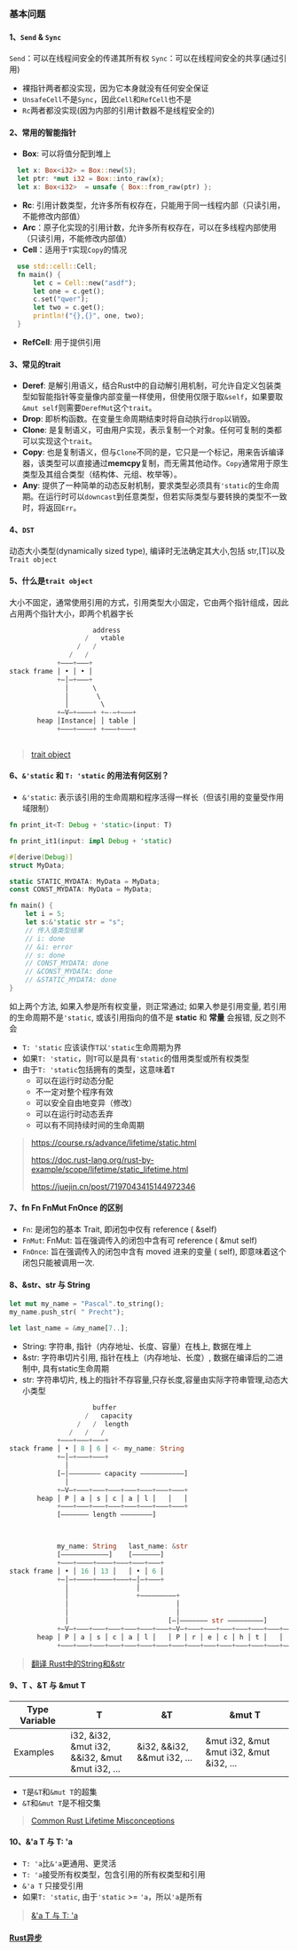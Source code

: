 ### 基本问题

#### 1、`Send` & `Sync`
`Send`：可以在线程间安全的传递其所有权
`Sync`：可以在线程间安全的共享(通过引用)
* 裸指针两者都没实现，因为它本身就没有任何安全保证
* `UnsafeCell`不是`Sync`，因此`Cell`和`RefCell`也不是
* `Rc`两者都没实现(因为内部的引用计数器不是线程安全的)

#### 2、常用的智能指针
* **Box<T>**: 可以将值分配到堆上
```rust
  let x: Box<i32> = Box::new(5);
  let ptr: *mut i32 = Box::into_raw(x);
  let x: Box<i32>  = unsafe { Box::from_raw(ptr) };
```
* **Rc<T>**: 引用计数类型，允许多所有权存在，只能用于同一线程内部（只读引用，不能修改内部值）
* **Arc<T>**：原子化实现的引用计数，允许多所有权存在，可以在多线程内部使用（只读引用，不能修改内部值）
* **Cell<T>**：适用于`T`实现`Copy`的情况
```rust
  use std::cell::Cell;
  fn main() {
      let c = Cell::new("asdf");
      let one = c.get();
      c.set("qwer");
      let two = c.get();
      println!("{},{}", one, two);
  }
```
* **RefCell<T>**: 用于提供引用


#### 3、常见的trait
* **Deref**: 是解引用语义，结合Rust中的自动解引用机制，可允许自定义包装类型如智能指针等变量像内部变量一样使用，但使用仅限于取`&self`，如果要取`&mut self`则需要`DerefMut`这个`trait`。
* **Drop**: 即析构函数。在变量生命周期结束时将自动执行`drop`以销毁。
* **Clone**: 是复制语义，可由用户实现，表示复制一个对象。任何可复制的类都可以实现这个`trait`。
* **Copy**: 也是复制语义，但与`Clone`不同的是，它只是一个标记，用来告诉编译器，该类型可以直接通过**memcpy**复制，而无需其他动作。`Copy`通常用于原生类型及其组合类型（结构体、元组、枚举等）。
* **Any**: 提供了一种简单的动态反射机制，要求类型必须具有`'static`的生命周期。在运行时可以`downcast`到任意类型，但若实际类型与要转换的类型不一致时，将返回`Err`。


#### 4、`DST`
动态大小类型(dynamically sized type), 编译时无法确定其大小,包括 str,[T]以及`Trait object`

#### 5、什么是`trait object`
大小不固定，通常使用引用的方式，引用类型大小固定，它由两个指针组成，因此占用两个指针大小，即两个机器字长

```rust
                     address
                   /   vtable
                 /   /
               /   /
            +–––+–––+
stack frame │ • │ • │
            +–│–+–––+
              │      \
              │       \
              │        \
            +–V–+––––+ +–-–+–––+
       heap │Instance│ │ table │
            +–––+––––+ +–––+–––+
             
```
> [trait object](https://rust-book.junmajinlong.com/ch11/04_trait_object.html)

#### 6、`&'static` 和 `T: 'static` 的用法有何区别？
* `&'static`: 表示该引用的生命周期和程序活得一样长（但该引用的变量受作用域限制）
```rust
fn print_it<T: Debug + 'static>(input: T)

fn print_it1(input: impl Debug + 'static)

#[derive(Debug)]
struct MyData;

static STATIC_MYDATA: MyData = MyData;
const CONST_MYDATA: MyData = MyData;

fn main() {
    let i = 5;
    let s:&'static str = "s";
    // 传入值类型结果
    // i: done
    // &i: error
    // s: done
    // CONST_MYDATA: done
    // &CONST_MYDATA: done
    // &STATIC_MYDATA: done
}
```
如上两个方法, 如果入参是所有权变量，则正常通过; 
如果入参是引用变量, 若引用的生命周期不是`'static`, 或该引用指向的值不是 **static** 和 **常量** 会报错, 反之则不会

* `T: 'static` 应该读作`T`以`'static`生命周期为界
* 如果`T: 'static`，则`T`可以是具有`'static`的借用类型或所有权类型
* 由于`T: 'static`包括拥有的类型，这意味着`T`
  * 可以在运行时动态分配
  * 不一定对整个程序有效
  * 可以安全自由地变异（修改）
  * 可以在运行时动态丢弃
  * 可以有不同持续时间的生命周期

> https://course.rs/advance/lifetime/static.html
> 
> https://doc.rust-lang.org/rust-by-example/scope/lifetime/static_lifetime.html
> 
> https://juejin.cn/post/7197043415144972346

#### 7、fn Fn FnMut FnOnce 的区别
* `Fn`: 是闭包的基本 Trait, 即闭包中仅有 reference ( &self)
* `FnMut`: FnMut: 旨在强调传入的闭包中含有可 reference ( &mut self)
* `FnOnce`: 旨在强调传入的闭包中含有 moved 进来的变量 ( self), 即意味着这个闭包只能被调用一次.

#### 8、&str、str 与 String
```rust
let mut my_name = "Pascal".to_string();
my_name.push_str( " Precht");

let last_name = &my_name[7..];
```
* String: 字符串, 指针（内存地址、长度、容量）在栈上, 数据在堆上
* &str: 字符串切片引用, 指针在栈上（内存地址、长度）, 数据在编译后的二进制中, 具有static生命周期
* str: 字符串切片, 栈上的指针不存容量,只存长度,容量由实际字符串管理,动态大小类型
```rust
                     buffer
                   /   capacity
                 /   /  length
               /   /   /
            +–––+–––+–––+
stack frame │ • │ 8 │ 6 │ <- my_name: String
            +–│–+–––+–––+
              │
            [–│–––––––– capacity –––––––––––]
              │
            +–V–+–––+–––+–––+–––+–––+–––+–––+
       heap │ P │ a │ s │ c │ a │ l │   │   │
            +–––+–––+–––+–––+–––+–––+–––+–––+
            [––––––– length ––––––––]



            my_name: String   last_name: &str
            [––––––––––––]    [–––––––]
            +–––+––––+––––+–––+–––+–––+
stack frame │ • │ 16 │ 13 │   │ • │ 6 │
            +–│–+––––+––––+–––+–│–+–––+
              │                 │
              │                 +–––––––––+
              │                           │
              │                           │
              │                         [–│––––––– str –––––––––]
            +–V–+–––+–––+–––+–––+–––+–––+–V–+–––+–––+–––+–––+–––+–––+–––+–––+
       heap │ P │ a │ s │ c │ a │ l │   │ P │ r │ e │ c │ h │ t │   │   │   │
            +–––+–––+–––+–––+–––+–––+–––+–––+–––+–––+–––+–––+–––+–––+–––+–––+
```
> [翻译 Rust中的String和&str](https://zhuanlan.zhihu.com/p/123278299)

#### 9、T 、&T 与 &mut T
| Type Variable   | T                                                   | &T                          | &mut T                                  |
|-----------------|-----------------------------------------------------|-----------------------------|-----------------------------------------|
| Examples        | i32, &i32, &mut i32, <br/>&&i32, &mut &mut i32, ... | &i32, &&i32, &&mut i32, ... | &mut i32, &mut &mut i32, &mut &i32, ... |

* `T`是`&T`和`&mut T`的超集
* `&T`和`&mut T`是不相交集

> [Common Rust Lifetime Misconceptions](https://juejin.cn/post/7197043415144972346#heading-4)


#### 10、&'a T 与 T: 'a
* `T: 'a`比`&'a`更通用、更灵活
* `T: 'a`接受所有权类型，包含引用的所有权类型和引用
* `&'a T` 只接受引用
* 如果`T: 'static`, 由于`'static` >= `'a`，所以`'a`是所有
> [&'a T 与 T: 'a](https://juejin.cn/post/7197043415144972346#heading-6)

#### [Rust异步](https://xie.infoq.cn/article/8ca67f4929c89e0013f83ebc3)